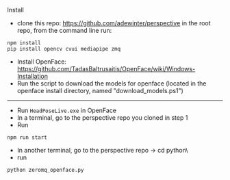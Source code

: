 Install

* clone this repo: https://github.com/adewinter/perspective
in the root repo, from the command line run:
```
npm install
pip install opencv cvui mediapipe zmq
```

* Install OpenFace: https://github.com/TadasBaltrusaitis/OpenFace/wiki/Windows-Installation
* Run the script to download the models for openface (located in the openface install directory, named "download_models.ps1")

--------------

* Run `HeadPoseLive.exe` in OpenFace
* In a terminal, go to the perspective repo you cloned in step 1
* Run
```
npm run start
```

* In another terminal, go to the perspective repo -> cd python\
* run
```
python zeromq_openface.py
```

